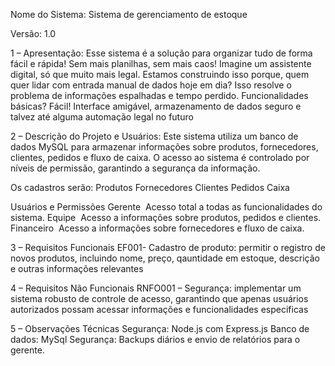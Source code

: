
Nome do Sistema: Sistema de gerenciamento de estoque

Versão: 1.0

1 – Apresentação:
Esse sistema é a solução para organizar tudo de forma fácil e rápida! Sem mais planilhas, sem mais caos! Imagine um assistente digital, só que muito mais legal. Estamos construindo isso porque, quem quer lidar com entrada manual de dados hoje em dia? Isso resolve o problema de informações espalhadas e tempo perdido. Funcionalidades básicas? Fácil! Interface amigável, armazenamento de dados seguro e talvez até alguma automação legal no futuro

2 – Descrição do Projeto e Usuários:
Este sistema utiliza um banco de dados MySQL para armazenar informações sobre produtos, fornecedores, clientes, pedidos e fluxo de caixa. O acesso ao sistema é controlado por níveis de permissão, garantindo a segurança da informação. 

Os cadastros serão:
Produtos
Fornecedores
Clientes
Pedidos
Caixa

Usuários e Permissões
Gerente  Acesso total a todas as funcionalidades do sistema.
Equipe  Acesso a informações sobre produtos, pedidos e clientes.
Financeiro  Acesso a informações sobre fornecedores e fluxo de caixa.

3 – Requisitos Funcionais
EF001- Cadastro de produto: permitir o registro de novos produtos, incluindo nome, preço, qauntidade em estoque, descrição e outras informações relevantes


4 – Requisitos Não Funcionais
RNFO001 – Segurança: implementar um sistema robusto de controle de acesso, garantindo que apenas usuários autorizados possam acessar informações e funcionalidades especificas

5 – Observações Técnicas
Segurança: Node.js com Express.js
Banco de dados: MySql
Segurança: Backups diários e envio de relatórios para o gerente.
